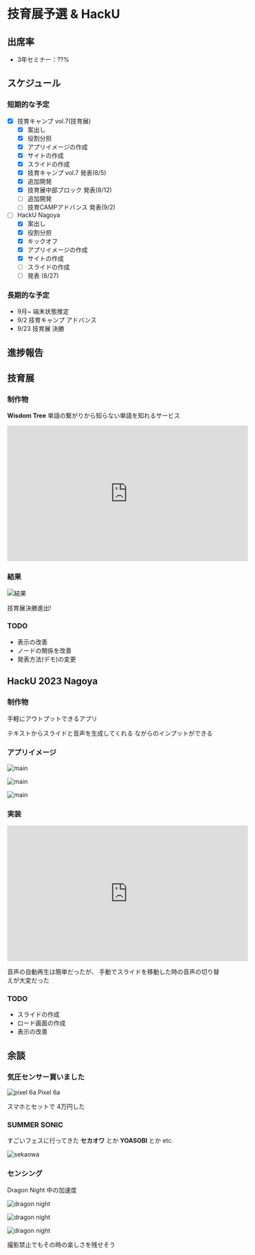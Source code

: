 # 技育展予選 & HackU

## 出席率
- 3年セミナー：??%

## スケジュール
### 短期的な予定
- [x] 技育キャンプ vol.7(技育展)
  - [x] 案出し
  - [x] 役割分担
  - [x] アプリイメージの作成
  - [x] サイトの作成
  - [x] スライドの作成
  - [x] 技育キャンプ vol.7 発表(8/5)
  - [x] 追加開発
  - [x] 技育展中部ブロック 発表(8/12)
  - [ ] 追加開発
  - [ ] 技育CAMPアドバンス 発表(9/2)
- [ ] HackU Nagoya
  - [x] 案出し
  - [x] 役割分担
  - [x] キックオフ
  - [x] アプリイメージの作成
  - [x] サイトの作成
  - [ ] スライドの作成
  - [ ] 発表 (8/27)

### 長期的な予定
- 9月~ 端末状態推定
- 9/2 技育キャンプ アドバンス
- 9/23 技育展 決勝

## 進捗報告
## 技育展
### 制作物
**Wisdom Tree**
単語の繋がりから知らない単語を知れるサービス

<iframe width="560" height="315" src="https://www.youtube.com/embed/6Ipzoq80AZY?si=eBYGUndlLVIpseNf" title="YouTube video player" frameborder="0" allow="accelerometer; autoplay; clipboard-write; encrypted-media; gyroscope; picture-in-picture; web-share" allowfullscreen></iframe>


### 結果
![結果](images/geek.jpeg)

技育展決勝進出!


### TODO
- 表示の改善
- ノードの関係を改善
- 発表方法(デモ)の変更


## HackU 2023 Nagoya
### 制作物
手軽にアウトプットできるアプリ

テキストからスライドと音声を生成してくれる
ながらのインプットができる

### アプリイメージ
![main](images/pc-main.png)

![main](images/pc-user.png)

![main](images/pc-post.png)


### 実装
<iframe width="560" height="315" src="https://www.youtube.com/embed/JKM-eRHnC4s?si=0WddEMaYwnSwyi8a" title="YouTube video player" frameborder="0" allow="accelerometer; autoplay; clipboard-write; encrypted-media; gyroscope; picture-in-picture; web-share" allowfullscreen></iframe>

音声の自動再生は簡単だったが、
手動でスライドを移動した時の音声の切り替えが大変だった


### TODO
- スライドの作成
- ロード画面の作成
- 表示の改善


## 余談
### 気圧センサー買いました
![pixel 6a](images/pixcel6a.jpg)
Pixel 6a

スマホとセットで 4万円した

### SUMMER SONIC
すごいフェスに行ってきた
**セカオワ** とか **YOASOBI** とか etc.

![sekaowa](images/sekaowa.png)



### センシング
Dragon Night 中の加速度

![dragon night](images/dragon_night_x.png)

![dragon night](images/dragon_night_y.png)

![dragon night](images/dragon_night_z.png)


撮影禁止でもその時の楽しさを残せそう
